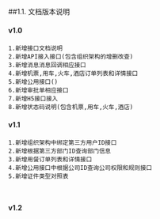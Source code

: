 ##1.1. 文档版本说明

 ####  v1.0 
 
```
1.新增接口文档说明
2.新增API接入接口(包含组织架构的增删改查)
3.新增消息消息回调相应接口
4.新增机票,用车,火车,酒店订单列表和详情接口
5.新增公用接口()
6.新增审批单相应接口
7.新增H5接口接入
8.新增状态码说明(包含机票,用车,火车,酒店)

```


#### v1.1 


```
1.新增组织架构中绑定第三方用户ID接口
2.新增根据第三方部门ID查询部门信息
3.新增用餐订单列表和详情接口
4.新增公用接口中根据公司ID查询公司权限和规则接口
5.新增证件类型对照表



```


#### v1.2


```


```










